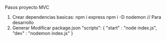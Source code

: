 Pasos proyecto MVC

1. Crear dependencias basicas: 
    npm i express
    npm i -D nodemon // Para desarrollo
2. Generar Modificar package.json
    "scripts": {
        "start" : "node index.js",
        "dev" : "nodemon index.js"
    }
